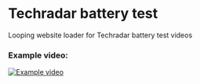 # Techradar battery test

Looping website loader for Techradar battery test videos

### Example video:

[![Example video](https://img.youtube.com/vi/KNcTPHaLwDg/0.jpg)](https://www.youtube.com/watch?v=KNcTPHaLwDg)
